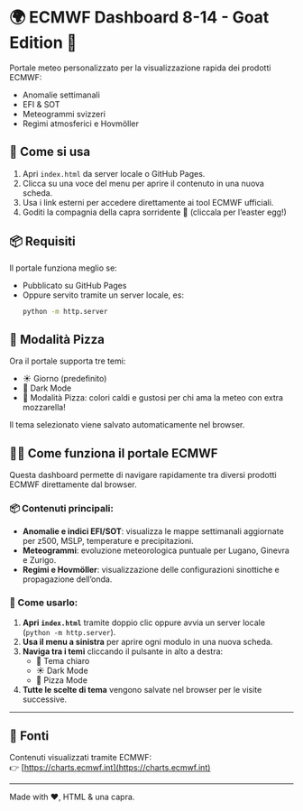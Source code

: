 # 🌍 ECMWF Dashboard 8-14 - Goat Edition 🐐

Portale meteo personalizzato per la visualizzazione rapida dei prodotti ECMWF:
- Anomalie settimanali
- EFI & SOT
- Meteogrammi svizzeri
- Regimi atmosferici e Hovmöller

## 🧭 Come si usa

1. Apri `index.html` da server locale o GitHub Pages.
2. Clicca su una voce del menu per aprire il contenuto in una nuova scheda.
3. Usa i link esterni per accedere direttamente ai tool ECMWF ufficiali.
4. Goditi la compagnia della capra sorridente 🐐 (cliccala per l’easter egg!)

## 📦 Requisiti

Il portale funziona meglio se:
- Pubblicato su GitHub Pages
- Oppure servito tramite un server locale, es:
  ```bash
  python -m http.server
  ```



## 🍕 Modalità Pizza

Ora il portale supporta tre temi:
- ☀️ Giorno (predefinito)
- 🌙 Dark Mode
- 🍕 Modalità Pizza: colori caldi e gustosi per chi ama la meteo con extra mozzarella!

Il tema selezionato viene salvato automaticamente nel browser.


## 🧑‍🏫 Come funziona il portale ECMWF

Questa dashboard permette di navigare rapidamente tra diversi prodotti ECMWF direttamente dal browser.

### 📦 Contenuti principali:
- **Anomalie e indici EFI/SOT**: visualizza le mappe settimanali aggiornate per z500, MSLP, temperature e precipitazioni.
- **Meteogrammi**: evoluzione meteorologica puntuale per Lugano, Ginevra e Zurigo.
- **Regimi e Hovmöller**: visualizzazione delle configurazioni sinottiche e propagazione dell’onda.

### 🧭 Come usarlo:
1. **Apri `index.html`** tramite doppio clic oppure avvia un server locale (`python -m http.server`).
2. **Usa il menu a sinistra** per aprire ogni modulo in una nuova scheda.
3. **Naviga tra i temi** cliccando il pulsante in alto a destra:
   - 🌙 Tema chiaro
   - ☀️ Dark Mode
   - 🍕 Pizza Mode
4. **Tutte le scelte di tema** vengono salvate nel browser per le visite successive.

---

## 📎 Fonti

Contenuti visualizzati tramite ECMWF:  
👉 [https://charts.ecmwf.int](https://charts.ecmwf.int)

---

Made with ❤️, HTML & una capra.
